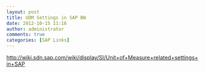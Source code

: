 ```yaml
---
layout: post
title: UOM Settings in SAP BW
date: 2012-10-15 11:16
author: administrator
comments: true
categories: [SAP Links]
---
```

<a href="http://wiki.sdn.sap.com/wiki/display/SI/Unit+of+Measure+related+settings+in+SAP">http://wiki.sdn.sap.com/wiki/display/SI/Unit+of+Measure+related+settings+in+SAP</a>
